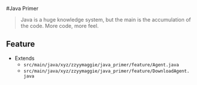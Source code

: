 #Java Primer
> Java is a huge knowledge system, but the main is the accumulation of the code. More code, more feel.

## Feature
- Extends
    - `src/main/java/xyz/zzyymaggie/java_primer/feature/Agent.java`
    - `src/main/java/xyz/zzyymaggie/java_primer/feature/DownloadAgent.java`

